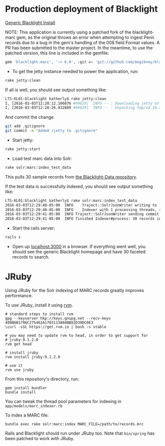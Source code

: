 # Production deployment of Blacklight

[Generic Blacklight Install](https://gitlab.library.upenn.edu/katherly/blacklight)

NOTE: This application is currently using a patched fork of the blacklight-marc gem, as the original throws an error when attempting to ingest Penn records due to a bug in the gem's handling of the 008 field Format values.  A PR has been submitted to the master project.  In the meantime, to use the patched version, this line is included in the gemfile:

```bash
gem 'blacklight-marc', '~> 6.0', :git => 'git://github.com/magibney/blacklight-marc', :branch => 'fix-extract_marc-format-008'
```

* To get the jetty instance needed to power the application, run:
```bash
rake jetty:clean
```

If all is well, you should see output something like:
```bash
LTS-KL01:blacklight katherly$ rake jetty:clean
I, [2016-03-03T12:28:12.106876 #99629]  INFO -- : Downloading jetty at https://github.com/projectblacklight/blacklight-jetty/archive/v4.10.4.zip ...
I, [2016-03-03T12:28:26.932889 #99629]  INFO -- : Unpacking tmp/v4.10.4.zip...
```

And commit the change.

```bash
git add .gitignore
git commit -m "Added /jetty to .gitignore"
```

* Start jetty:
```bash
rake jetty:start
```

* Load test marc data into Solr:
```bash
rake solr:marc:index_test_data
```

This pulls 30 sample records from [the Blacklight-Data repository](https://github.com/projectblacklight/blacklight-data).

If the test data is successfully indexed, you should see output something like:
```bash
LTS-KL01:blacklight katherly$ rake solr:marc:index_test_data
2016-03-03T12:29:40-05:00  INFO    Traject::SolrJsonWriter writing to 'http://127.0.0.1:8983/solr/blacklight-core/update/json' in batches of 100 with 1 bg threads
2016-03-03T12:29:40-05:00  INFO    Indexer with 1 processing threads, reader: Traject::MarcReader and writer: Traject::SolrJsonWriter
2016-03-03T12:29:41-05:00  INFO Traject::SolrJsonWriter sending commit to solr at url http://127.0.0.1:8983/solr/blacklight-core/update/json...
2016-03-03T12:29:41-05:00  INFO finished Indexer#process: 30 records in 0.471 seconds; 63.8 records/second overall.
```

* Start the rails server:
```bash
rails s
```

* Open up [localhost:3000](localhost:3000) in a browser.  If everything went well, you should see the generic Blacklight homepage and have 30 faceted records to search.

# JRuby

Using JRuby for the Solr indexing of MARC records greatly improves performance.

To use JRuby, install it using [rvm](https://rvm.io/).

```
# standard steps to install rvm
gpg --keyserver hkp://keys.gnupg.net --recv-keys 409B6B1796C275462A1703113804BB82D39DC0E3
\curl -sSL https://get.rvm.io | bash -s stable

# you may need to update rvm to head, in order to get support for
# jruby-9.1.2.0
rvm get head

# install jruby
rvm install jruby-9.1.2.0

# use it
rvm use jruby
```

From this repository's directory, run:

```
gem install bundler
bundle install
```

You can tweak the thread pool parameters for indexing in `app/models/marc_indexer.rb`

To index a MARC file:
```
bundle exec rake solr:marc:index MARC_FILE=/path/to/records.mrc
```

Rails and Blacklight should run under JRuby too. Note that
`bin/spring` has been patched to work with JRuby.
